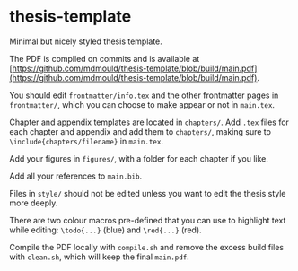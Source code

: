 # thesis-template

Minimal but nicely styled thesis template.

The PDF is compiled on commits and is available at [https://github.com/mdmould/thesis-template/blob/build/main.pdf](https://github.com/mdmould/thesis-template/blob/build/main.pdf).

You should edit `frontmatter/info.tex` and the other frontmatter pages in `frontmatter/`, which you can choose to make appear or not in `main.tex`.

Chapter and appendix templates are located in `chapters/`. Add `.tex` files for each chapter and appendix and add them to `chapters/`, making sure to `\include{chapters/filename}` in `main.tex`.

Add your figures in `figures/`, with a folder for each chapter if you like.

Add all your references to `main.bib`.

Files in `style/` should not be edited unless you want to edit the thesis style more deeply.

There are two colour macros pre-defined that you can use to highlight text while editing: `\todo{...}` (blue) and `\red{...}` (red).

Compile the PDF locally with `compile.sh` and remove the excess build files with `clean.sh`, which will keep the final `main.pdf`.
